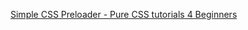 [Simple CSS Preloader - Pure CSS tutorials 4 Beginners](https://www.youtube.com/watch?v=ES2jl2IbuH4)